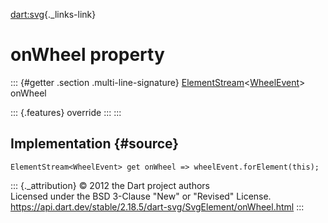 [dart:svg](../../dart-svg/dart-svg-library){._links-link}

onWheel property
================

::: {#getter .section .multi-line-signature}
[ElementStream](../../dart-html/elementstream-class)\<[WheelEvent](../../dart-html/wheelevent-class)\>
onWheel

::: {.features}
override
:::
:::

Implementation {#source}
--------------

``` {.language-dart data-language="dart"}
ElementStream<WheelEvent> get onWheel => wheelEvent.forElement(this);
```

::: {._attribution}
© 2012 the Dart project authors\
Licensed under the BSD 3-Clause \"New\" or \"Revised\" License.\
<https://api.dart.dev/stable/2.18.5/dart-svg/SvgElement/onWheel.html>
:::
